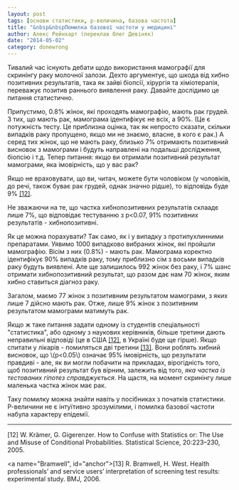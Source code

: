 ```yaml
---
layout: post
tags: [основи статистики, р-величина, базова частота]
title: "&nbsp&nbspПомилка базової частоти у медицині"
author: Алекс Рейнхарт (переклав Олег Девіняк)
date: "2014-05-02" 
category: donewrong
---
```


Тивалий час існують дебати щодо використання мамографії для скринінгу раку молочної залози. Дехто аргументує, що шкода від хибно позитивних результатів, така як зайві біопсії, хірургія та хіміотерапія, переважує позитив раннього виявлення раку. Давайте дослідимо це питання статистично.

Припустимо, 0.8% жінок, які проходять мамографію, мають рак грудей. З тих, що мають рак, мамограма ідентифікує не всіх, а 90%. (Це є потужність тесту. Це приблизна оцінка, так як непросто сказати, скільки випадків раку пропущено, якщо ми не знаємо, власне, в кого є рак.) А серед тих жінок, що не мають раку, близько 7% отримають позитивний висновок з мамограми і будуть направлені на подальші дослідження, біопсію і т.д. Тепер питання: якщо ви отримали позитивний результат мамограми, яка імовірність, що у вас рак? 

Якщо не враховувати, що ви, читач, можете бути чоловіком (у чоловіків, до речі, також буває рак грудей, однак значно рідше), то відповідь буде 9% <a href="#kramer">\[12\]</a>. 

Не зважаючи на те, що частка хибнопозитивних результатів склаадє лише 7%, що відповідає тестуванню з р<0.07, 91% позитивних результатів - хибнопозитивні.

Як це можна порахувати? Так само, як і у випадку з протипухлинними препаратами. Уявимо 1000 випадково вибраних жінок, які пройшли мамографію. Вісім з них (0.8%) - мають рак. Мамограма коректно ідентифікує 90% випадків раку, тому приблизно сім з восьми випадків раку будуть виявлені. Але ще залишилось 992 жінок без раку, і 7% шанс отримати хибнопозитивний результат, що разом дає нам 70 жінок, яким хибно ставиться діагноз раку.

Загалом, маємо 77 жінок з позитивним результатом мамограми, з яких лише 7 дійсно мають рак. Отже, лише 9% жінок з позитивним результатом мамограми матимуть рак.

Якщо ж таке питання задати одному із студентів спеціальності "статистика", або одному з наукових керівників, більше третини дають неправильні відповіді (це в США <a href="#kramer">\[12\]</a>, в Україні буде ще гірше). Якщо спитати у лікарів - помиляться дві третини <a href="#Bramwell">\[13\]</a>. Вони роблять хибний висновок, що \\(р<0.05\\) означає 95% імовірність, що результати правдиві - але, як ви могли побачити на прикладах, вірогідність того, щоб позитивний результат був вірним, залежить від того, *яка частка із тестованих гіпотез справджується*. На щастя, на момент скринінгу лише маленька частка жінок має рак. 

Таку помилку можна знайти навіть у посібниках з початків статистики. Р-величини не є інтуїтивно зрозумілими, і помилка базової частоти набула характеру епідемії.

___

<div class="nohover">
<a name="kramer", id="anchor">[12] W. Krämer, G. Gigerenzer. How to Confuse with Statistics or: The Use and Misuse of Conditional Probabilities. Statistical Science, 20:223–230, 2005. </a>


<a name="Bramwell", id="anchor">[13] R. Bramwell, H. West. Health professionals’ and service users’ interpretation of screening test results: experimental study. BMJ, 2006.</a>
</div>

